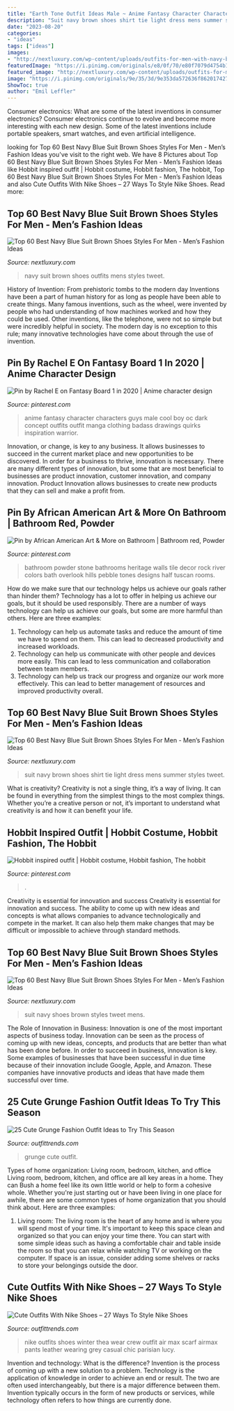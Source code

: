 ```yaml
---
title: "Earth Tone Outfit Ideas Male ~ Anime Fantasy Character Characters Guys Male Cool Boy Oc Dark Concept Outfits Outfit Manga Clothing Badass Drawings Quirks Inspiration Warrior"
description: "Suit navy brown shoes shirt tie light dress mens summer styles tweet"
date: "2023-08-20"
categories:
- "ideas"
tags: ["ideas"]
images:
- "http://nextluxury.com/wp-content/uploads/outfits-for-men-with-navy-blue-suit-brown-shoess.jpg"
featuredImage: "https://i.pinimg.com/originals/e8/0f/70/e80f7079d4754b163d3c8855a337d027.jpg"
featured_image: "http://nextluxury.com/wp-content/uploads/outfits-for-men-with-navy-blue-suit-brown-shoess.jpg"
image: "https://i.pinimg.com/originals/9e/35/3d/9e353da572636f8620174270881d454e.jpg"
ShowToc: true
author: "Emil Leffler"
---
```



Consumer electronics: What are some of the latest inventions in consumer electronics?
Consumer electronics continue to evolve and become more interesting with each new design. Some of the latest inventions include portable speakers, smart watches, and even artificial intelligence.

	

		
looking for Top 60 Best Navy Blue Suit Brown Shoes Styles For Men - Men’s Fashion Ideas you've visit to the right web. We have 8 Pictures about Top 60 Best Navy Blue Suit Brown Shoes Styles For Men - Men’s Fashion Ideas like Hobbit inspired outfit | Hobbit costume, Hobbit fashion, The hobbit, Top 60 Best Navy Blue Suit Brown Shoes Styles For Men - Men’s Fashion Ideas and also Cute Outfits With Nike Shoes – 27 Ways To Style Nike Shoes. Read more:
		
    
## Top 60 Best Navy Blue Suit Brown Shoes Styles For Men - Men’s Fashion Ideas

<img loading=lazy src="http://nextluxury.com/wp-content/uploads/outfits-for-men-with-navy-blue-suit-brown-shoess.jpg" onerror="this.onerror=null;this.src='https://tse1.mm.bing.net/th?id=OIP.K-8H_VVkqgRBMphirMTFwwAAAA&amp;pid=15.1';" alt="Top 60 Best Navy Blue Suit Brown Shoes Styles For Men - Men’s Fashion Ideas">

_Source: nextluxury.com_

>navy suit brown shoes outfits mens styles tweet. 

	

History of Invention: From prehistoric tombs to the modern day
Inventions have been a part of human history for as long as people have been able to create things. Many famous inventions, such as the wheel, were invented by people who had understanding of how machines worked and how they could be used. Other inventions, like the telephone, were not so simple but were incredibly helpful in society. The modern day is no exception to this rule; many innovative technologies have come about through the use of invention.

    
## Pin By Rachel E On Fantasy Board 1 In 2020 | Anime Character Design

<img loading=lazy src="https://i.pinimg.com/originals/9e/35/3d/9e353da572636f8620174270881d454e.jpg" onerror="this.onerror=null;this.src='https://tse1.mm.bing.net/th?id=OIP.1DX9QihP3jVGloOftbK3MQHaNJ&amp;pid=15.1';" alt="Pin by Rachel E on Fantasy Board 1 in 2020 | Anime character design">

_Source: pinterest.com_

>anime fantasy character characters guys male cool boy oc dark concept outfits outfit manga clothing badass drawings quirks inspiration warrior. 

	

Innovation, or change, is key to any business. It allows businesses to succeed in the current market place and new opportunities to be discovered. In order for a business to thrive, innovation is necessary. There are many different types of innovation, but some that are most beneficial to businesses are product innovation, customer innovation, and company innovation. Product Innovation allows businesses to create new products that they can sell and make a profit from.

    
## Pin By African American Art &amp; More On Bathroom | Bathroom Red, Powder

<img loading=lazy src="https://i.pinimg.com/originals/e8/0f/70/e80f7079d4754b163d3c8855a337d027.jpg" onerror="this.onerror=null;this.src='https://tse1.mm.bing.net/th?id=OIP.F99MPMEcaiF-Lub63OQYTAHaJ4&amp;pid=15.1';" alt="Pin by African American Art &amp; More on Bathroom | Bathroom red, Powder">

_Source: pinterest.com_

>bathroom powder stone bathrooms heritage walls tile decor rock river colors bath overlook hills pebble tones designs half tuscan rooms. 

	

How do we make sure that our technology helps us achieve our goals rather than hinder them?
Technology has a lot to offer in helping us achieve our goals, but it should be used responsibly. There are a number of ways technology can help us achieve our goals, but some are more harmful than others. Here are three examples: 
1. Technology can help us automate tasks and reduce the amount of time we have to spend on them. This can lead to decreased productivity and increased workloads. 
2. Technology can help us communicate with other people and devices more easily. This can lead to less communication and collaboration between team members. 
3. Technology can help us track our progress and organize our work more effectively. This can lead to better management of resources and improved productivity overall.

    
## Top 60 Best Navy Blue Suit Brown Shoes Styles For Men - Men’s Fashion Ideas

<img loading=lazy src="http://nextluxury.com/wp-content/uploads/summer-male-navy-blue-suit-brown-shoes-style-ideas-with-no-tie-and-light-blue-dress-shirt.jpg" onerror="this.onerror=null;this.src='https://tse3.mm.bing.net/th?id=OIP.s5zl3ByLL8mRYFk8vYKwRAHaHa&amp;pid=15.1';" alt="Top 60 Best Navy Blue Suit Brown Shoes Styles For Men - Men’s Fashion Ideas">

_Source: nextluxury.com_

>suit navy brown shoes shirt tie light dress mens summer styles tweet. 

	

What is creativity?
Creativity is not a single thing, it’s a way of living. It can be found in everything from the simplest things to the most complex things. Whether you’re a creative person or not, it’s important to understand what creativity is and how it can benefit your life.

    
## Hobbit Inspired Outfit | Hobbit Costume, Hobbit Fashion, The Hobbit

<img loading=lazy src="https://i.pinimg.com/736x/65/7e/92/657e92f41376d9268ce2547892193c97.jpg" onerror="this.onerror=null;this.src='https://tse2.mm.bing.net/th?id=OIP.O5aYyVojy9oERvVVGxkr3wHaJ3&amp;pid=15.1';" alt="Hobbit inspired outfit | Hobbit costume, Hobbit fashion, The hobbit">

_Source: pinterest.com_

>. 

	

Creativity is essential for innovation and success
Creativity is essential for innovation and success. The ability to come up with new ideas and concepts is what allows companies to advance technologically and compete in the market. It can also help them make changes that may be difficult or impossible to achieve through standard methods.

    
## Top 60 Best Navy Blue Suit Brown Shoes Styles For Men - Men’s Fashion Ideas

<img loading=lazy src="http://nextluxury.com/wp-content/uploads/male-style-navy-blue-suit-brown-shoes.jpg" onerror="this.onerror=null;this.src='https://tse2.mm.bing.net/th?id=OIP.3_hKDrE1KHNt_pJb9fbfggHaHa&amp;pid=15.1';" alt="Top 60 Best Navy Blue Suit Brown Shoes Styles For Men - Men’s Fashion Ideas">

_Source: nextluxury.com_

>suit navy shoes brown styles tweet mens. 

	

The Role of Innovation in Business:
Innovation is one of the most important aspects of business today. Innovation can be seen as the process of coming up with new ideas, concepts, and products that are better than what has been done before. In order to succeed in business, innovation is key. Some examples of businesses that have been successful in due time because of their innovation include Google, Apple, and Amazon. These companies have innovative products and ideas that have made them successful over time.

    
## 25 Cute Grunge Fashion Outfit Ideas To Try This Season

<img loading=lazy src="https://www.outfittrends.com/wp-content/uploads/2015/03/large.jpg" onerror="this.onerror=null;this.src='https://tse2.mm.bing.net/th?id=OIP.puK9weENyIUW0Zrivzb0BQHaLH&amp;pid=15.1';" alt="25 Cute Grunge Fashion Outfit Ideas to Try This Season">

_Source: outfittrends.com_

>grunge cute outfit. 

	

Types of home organization: Living room, bedroom, kitchen, and office
Living room, bedroom, kitchen, and office are all key areas in a home. They can Bush a home feel like its own little world or help to form a cohesive whole. Whether you're just starting out or have been living in one place for awhile, there are some common types of home organization that you should think about. Here are three examples:
1. Living room: The living room is the heart of any home and is where you will spend most of your time. It's important to keep this space clean and organized so that you can enjoy your time there. You can start with some simple ideas such as having a comfortable chair and table inside the room so that you can relax while watching TV or working on the computer. If space is an issue, consider adding some shelves or racks to store your belongings outside the door.


    
## Cute Outfits With Nike Shoes – 27 Ways To Style Nike Shoes

<img loading=lazy src="http://www.outfittrends.com/wp-content/uploads/2016/05/f13ed20a92e486427e574bec408a267d.jpg" onerror="this.onerror=null;this.src='https://tse2.mm.bing.net/th?id=OIP.4Mf5t4APblqPxUxIsW9cTgHaJ7&amp;pid=15.1';" alt="Cute Outfits With Nike Shoes – 27 Ways To Style Nike Shoes">

_Source: outfittrends.com_

>nike outfits shoes winter thea wear crew outfit air max scarf airmax pants leather wearing grey casual chic parisian lucy. 

	

Invention and technology: What is the difference?
Invention is the process of coming up with a new solution to a problem. Technology is the application of knowledge in order to achieve an end or result. The two are often used interchangeably, but there is a major difference between them. Invention typically occurs in the form of new products or services, while technology often refers to how things are currently done.

